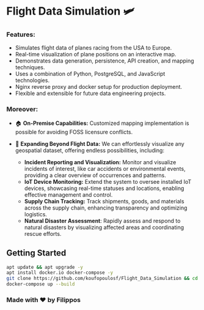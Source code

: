 # Flight Data Simulation 🛩️

### Features:
- Simulates flight data of planes racing from the USA to Europe.
- Real-time visualization of plane positions on an interactive map.
- Demonstrates data generation, persistence, API creation, and mapping techniques.
- Uses a combination of Python, PostgreSQL, and JavaScript technologies.
- Nginx reverse proxy and docker setup for production deployment.
- Flexible and extensible for future data engineering projects.

### Moreover:
- 🏠 **On-Premise Capabilities:** Customized mapping implementation is possible for avoiding FOSS licensure conflicts.
- 🚀 **Expanding Beyond Flight Data:** We can effortlessly visualize any geospatial dataset, offering endless possibilities, including:
  
    - **Incident Reporting and Visualization:** Monitor and visualize incidents of interest, like car accidents or environmental events, providing a clear overview of occurrences and patterns.
    - **IoT Device Monitoring:** Extend the system to oversee installed IoT devices, showcasing real-time statuses and locations, enabling effective management and control.
    - **Supply Chain Tracking:** Track shipments, goods, and materials across the supply chain, enhancing transparency and optimizing logistics.
    - **Natural Disaster Assessment**: Rapidly assess and respond to natural disasters by visualizing affected areas and coordinating rescue efforts.

## Getting Started
```sh
apt update && apt upgrade -y
apt install docker.io docker-compose -y
git clone https://github.com/koufopoulosf/Flight_Data_Simulation && cd Flight_Data_Simulation
docker-compose up --build
```

### Made with ❤️ by Filippos